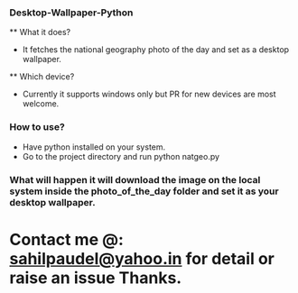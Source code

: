 ### Desktop-Wallpaper-Python
** What it does?
* It fetches the national geography photo of the day and set as a desktop wallpaper.

** Which device?
* Currently it supports windows only but PR for new devices are most welcome.

### How to use?
* Have python installed on your system.
* Go to the project directory and run python natgeo.py

### What will happen it will download the image on the local system inside the photo_of_the_day folder and set it as your desktop wallpaper.

# Contact me @: sahilpaudel@yahoo.in for detail or raise an issue Thanks.
